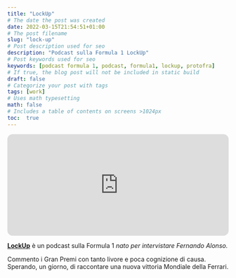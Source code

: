 ```yaml
---
title: "LockUp"
# The date the post was created
date: 2022-03-15T21:54:51+01:00
# The post filename
slug: "lock-up"
# Post description used for seo
description: "Podcast sulla Formula 1 LockUp"
# Post keywords used for seo
keywords: [podcast formula 1, podcast, formula1, lockup, protofra]
# If true, the blog post will not be included in static build
draft: false
# Categorize your post with tags
tags: [work]
# Uses math typesetting
math: false
# Includes a table of contents on screens >1024px
toc:  true
---
```


<iframe style="border-radius:12px" src="https://open.spotify.com/embed/episode/0VXx7RqIFLaoMIUJxIr8mV?utm_source=generator" width="100%" height="232" frameBorder="0" allowfullscreen="" allow="autoplay; clipboard-write; encrypted-media; fullscreen; picture-in-picture"></iframe>


**[LockUp](https://lock-up.it)** è un podcast sulla Formula 1 _nato per intervistare Fernando Alonso._ 

Commento i Gran Premi con tanto livore e poca cognizione di causa. Sperando, un giorno, di raccontare una nuova vittoria Mondiale della Ferrari. 




